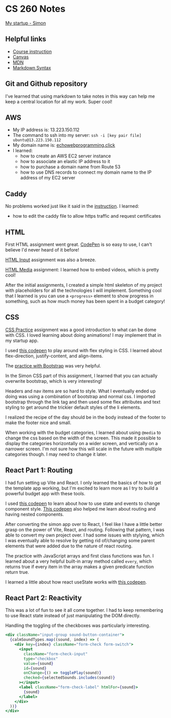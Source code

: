 # CS 260 Notes

[My startup - Simon](https://simon.cs260.click)

## Helpful links

- [Course instruction](https://github.com/webprogramming260)
- [Canvas](https://byu.instructure.com)
- [MDN](https://developer.mozilla.org)
- [Markdown Syntax](https://docs.github.com/en/get-started/writing-on-github/getting-started-with-writing-and-formatting-on-github/basic-writing-and-formatting-syntax)

## Git and Github repository

I've learned that using markdown to take notes in this way can help me keep a central location for all my work. Super cool!

## AWS

- My IP address is: 13.223.150.112
- The command to ssh into my server: `ssh -i [key pair file] ubuntu@13.223.150.112`
- My domain name is: [echowebprogramming.click](http://echowebprogramming.click)
- I learned:
  - how to create an AWS EC2 server instance
  - how to associate an elastic IP address to it
  - how to purchase a domain name from Route 53
  - how to use DNS records to connect my domain name to the IP address of my EC2 server

## Caddy

No problems worked just like it said in the [instruction](https://github.com/webprogramming260/.github/blob/main/profile/webServers/https/https.md).
I learned:
- how to edit the caddy file to allow https traffic and request certificates

## HTML

First HTML assignment went great. [CodePen](https://codepen.io/hkamm123/pen/VYvoxqB) is so easy to use, I can't believe I'd never heard of it before!

[HTML Input](https://codepen.io/hkamm123/pen/JoGPdvm) assignment was also a breeze.

[HTML Media](https://codepen.io/hkamm123/pen/JoGPZwm) assignment: I learned how to embed videos, which is pretty cool!

After the initial assignments, I created a simple html skeleton of my project with placeholders for all the technologies I will implement. Something cool that I learned is you can use a `<progress>` element to show progress in something, such as how much money has been spent in a budget category!

## CSS

[CSS Practice](https://codepen.io/hkamm123/pen/OPMLwpW) assignment was a good introduction to what can be dome with CSS. I loved learning about doing animations! I may implement that in my startup app.

I used [this codepen](https://codepen.io/hkamm123/pen/MYKadzN) to play around with flex styling in CSS. I learned about flex-direction, justify-content, and align-items.

The [practice with Bootstrap](https://codepen.io/hkamm123/pen/LEGGYBm?editors=1010) was very helpful.

In the Simon CSS part of this assignment, I learned that you can actually overwrite bootstrap, which is very interesting!

Headers and nav items are so hard to style. What I eventually ended up doing was using a combination of bootstrap and normal css. I imported bootstrap through the link tag and then used some flex attributes and text styling to get around the trickier default styles of the li elements.

I realized the recipe of the day should be in the body instead of the footer to make the footer nice and small.

When working with the budget categories, I learned about using `@media` to change the css based on the width of the screen. This made it possible to display the categories horizontally on a wider screen, and vertically on a narrower screen. I'm not sure how this will scale in the future with multiple categories though. I may need to change it later.

## React Part 1: Routing

I had fun setting up Vite and React. I only learned the basics of how to get the template app working, but I'm excited to learn more as I try to build a powerful budget app with these tools.

I used [this codepen](https://codepen.io/hkamm123/pen/myVOqwE) to learn about how to use state and events to change component style. [This codepen](https://codepen.io/hkamm123/pen/OPMbzMZ) also helped me learn about routing and having nested components.

After converting the simon app over to React, I feel like I have a little better grasp on the power of Vite, React, and routing. Following that pattern, I was able to convert my own project over. I had some issues with stylying, which I was eventually able to resolve by getting rid of/changing some parent elements that were added due to the nature of react routing.

The practice with JavaScript arrays and first class functions was fun. I learned about a very helpful built-in array method called `every`, which returns true if every item in the array makes a given predicate function return true.

I learned a little about how react useState works with [this codepen](https://codepen.io/hkamm123/pen/ogbwLrm).

## React Part 2: Reactivity

This was a lot of fun to see it all come together. I had to keep remembering to use React state instead of just manipulating the DOM directly.

Handling the toggling of the checkboxes was particularly interesting.

```jsx
<div className="input-group sound-button-container">
  {calmSoundTypes.map((sound, index) => (
    <div key={index} className="form-check form-switch">
      <input
        className="form-check-input"
        type="checkbox"
        value={sound}
        id={sound}
        onChange={() => togglePlay(sound)}
        checked={selectedSounds.includes(sound)}
      ></input>
      <label className="form-check-label" htmlFor={sound}>
        {sound}
      </label>
    </div>
  ))}
</div>
```

